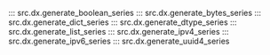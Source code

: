 ::: src.dx.generate_boolean_series
::: src.dx.generate_bytes_series
::: src.dx.generate_dict_series
::: src.dx.generate_dtype_series
::: src.dx.generate_list_series
::: src.dx.generate_ipv4_series
::: src.dx.generate_ipv6_series
::: src.dx.generate_uuid4_series